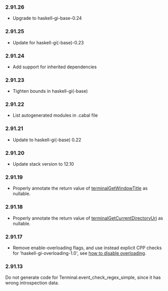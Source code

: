 ### 2.91.26

+ Upgrade to haskell-gi-base-0.24

### 2.91.25

+ Update for haskell-gi(-base)-0.23

### 2.91.24

+ Add support for inherited dependencies

### 2.91.23

+ Tighten bounds in haskell-gi(-base)

### 2.91.22

+ List autogenerated modules in .cabal file

### 2.91.21

+ Update to haskell-gi(-base) 0.22

### 2.91.20

+ Update stack version to 12.10

### 2.91.19

+ Properly annotate the return value of [terminalGetWindowTitle](https://hackage.haskell.org/package/gi-vte-2.91.19/docs/GI-Vte-Objects-Terminal.html#v:terminalGetWindowTitle) as nullable.

### 2.91.18

+ Properly annotate the return value of [terminalGetCurrentDirectoryUri](https://hackage.haskell.org/package/gi-vte-2.91.18/docs/GI-Vte-Objects-Terminal.html#v:terminalGetCurrentDirectoryUri) as nullable.

### 2.91.17

+ Remove enable-overloading flags, and use instead explicit CPP checks for 'haskell-gi-overloading-1.0', see [how to disable overloading](https://github.com/haskell-gi/haskell-gi/wiki/Overloading\#disabling-overloading).

### 2.91.13

Do not generate code for Terminal.event_check_regex_simple, since it has wrong introspection data.
